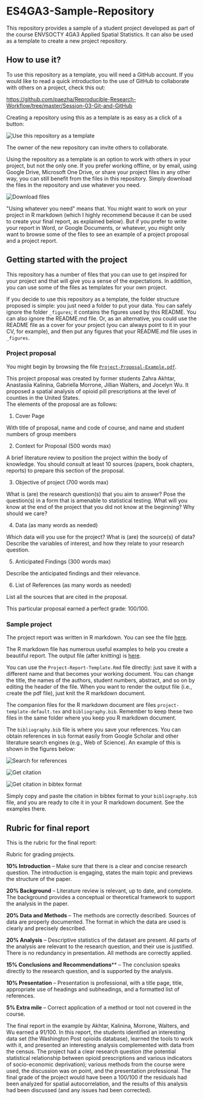 # ES4GA3-Sample-Repository

This repository provides a sample of a student project developed as part of the course ENVSOCTY 4GA3 Applied Spatial Statistics. It can also be used as a template to create a new project repository.  
  
## How to use it?

To use this repository as a template, you will need a GitHub account. If you would like to read a quick introduction to the use of GitHub to collaborate with others on a project, check this out:

https://github.com/paezha/Reproducible-Research-Workflow/tree/master/Session-03-Git-and-GitHub

Creating a repository using this as a template is as easy as a click of a button:

![Use this repository as a template](_figures/Figure-1-template-button.png)

The owner of the new repository can invite others to collaborate.

Using the repository as a template is an option to work with others in your project, but not the only one. If you prefer working offline, or by email, using Google Drive, Microsoft One Drive, or share your project files in any other way, you can still benefit from the files in this repository. Simply download the files in the repository and use whatever you need.

![Download files](_figures/Figure-2-download-files.png)

"Using whatever you need" means that. You might want to work on your project in R markdown (which I highly recommend because it can be used to create your final report, as explained below). But if you prefer to write your report in Word, or Google Documents, or whatever, you might only want to browse some of the files to see an example of a project proposal and a project report.

## Getting started with the project

This repository has a number of files that you can use to get inspired for your project and that will give you a sense of the expectations. In addition, you can use some of the files as templates for your own project.

If you decide to use this repository as a template, the folder structure proposed is simple: you just need a folder to put your data. You can safely ignore the folder `_figures`; it contains the figures used by this README. You can also ignore the README.md file. Or, as an alternative, you could use the README file as a cover for your project (you can always point to it in your CV, for example), and then put any figures that your README.md file uses in `_figures`.

### Project proposal  

You might begin by browsing the file [`Project-Proposal-Example.pdf`](https://github.com/paezha/ES4GA3-Sample-Repository/blob/09536c122a86fd197860620a7492caa3964f634c/Project-Proposal-Example.pdf).  

This project proposal was created by former students Zahra Akhtar, Anastasiia Kalinina, Gabriella Morrone, Jillian Walters, and Jocelyn Wu. It proposed a spatial analysis of opioid pill prescriptions at the level of counties in the United States.  
The elements of the proposal are as follows:

1. Cover Page

With title of proposal, name and code of course, and name and student numbers of group members

2. Context for Proposal (500 words max)

A brief literature review to position the project within the body of knowledge. You should consult at least 10 sources (papers, book chapters, reports) to prepare this section of the proposal.

3. Objective of project (700 words max)

What is (are) the research question(s) that you aim to answer? Pose the question(s) in a form that is amenable to statistical testing. What will you know at the end of the project that you did not know at the beginning? Why should we care?

4. Data (as many words as needed)

Which data will you use for the project? What is (are) the source(s) of data? Describe the variables of interest, and how they relate to your research question.

5. Anticipated Findings (300 words max)

Describe the anticipated findings and their relevance.

6. List of References (as many words as needed)

List all the sources that are cited in the proposal.

This particular proposal earned a perfect grade: 100/100.

### Sample project  

The project report was written in R markdown. You can see the file [here](https://github.com/paezha/ES4GA3-Sample-Repository/blob/09536c122a86fd197860620a7492caa3964f634c/Project-Report-Template.Rmd).

The R markdown file has numerous useful examples to help you create a beautiful report. The output file (after knitting) is [here](https://github.com/paezha/ES4GA3-Sample-Repository/blob/09536c122a86fd197860620a7492caa3964f634c/Project-Report-Template.pdf).

You can use the `Project-Report-Template.Rmd` file directly: just save it with a different name and that becomes your working document. You can change the title, the names of the authors, student numbers, abstract, and so on by editing the header of the file. When you want to render the output file (i.e., create the pdf file), just knit the R markdown document.

The companion files for the R markdown document are files `project-template-default.tex` and `bibliography.bib`. Remember to keep these two files in the same folder where you keep you R markdown document.

The `bibliography.bib` file is where you save your references. You can obtain references in `bib` format easily from Google Scholar and other literature search engines (e.g., Web of Science). An example of this is shown in the figures below:

![Search for references](_figures/Figure-3-getting-references.png)

![Get citation](_figures/Figure-4-getting-citation.png)

![Get citation in bibtex format](_figures/Figure-5-bibtex-citation.png)

Simply copy and paste the citation in bibtex format to your `bibliography.bib` file, and you are ready to cite it in your R markdown document. See the examples there.

## Rubric for final report

This is the rubric for the final report:

Rubric for grading projects.

**10% Introduction** – Make sure that there is a clear and concise research question. The introduction is engaging, states the main topic and previews the structure of the paper.

**20% Background** – Literature review is relevant, up to date, and complete. The background provides a conceptual or theoretical framework to support the analysis in the paper.

**20% Data and Methods** – The methods are correctly described. Sources of data are properly documented. The format in which the data are used is clearly and precisely described.

**20% Analysis** – Descriptive statistics of the dataset are present. All parts of the analysis are relevant to the research question, and their use is justified. There is no redundancy in presentation. All methods are correctly applied.

**15% Conclusions and Recommendations**** – The conclusion speaks directly to the research question, and is supported by the analysis.

**10% Presentation** – Presentation is professional, with a title page, title, appropriate use of headings and subheadings, and a formatted list of references.

**5% Extra mile** – Correct application of a method or tool not covered in the course.

The final report in the example by Akhtar, Kalinina, Morrone, Walters, and Wu earned a 91/100. In this report, the students identified an interesting data set (the Washington Post opioids database), learned the tools to work with it, and presented an interesting analysis complemented with data from the census. The project had a clear research question (the potential statistical relationship between opioid prescriptions and various indicators of socio-economic deprivation); various methods from the course were used, the discussion was on point, and the presentation professional. The final grade of the project would have been a 100/100 if the residuals had been analyzed for spatial autocorrelation, and the results of this analysis had been discussed (and any issues had been corrected).